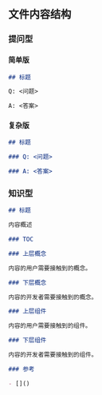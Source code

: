 ## 文件内容结构

### 提问型

#### 简单版

```markdown
## 标题

Q: <问题>

A: <答案>
```

#### 复杂版

```markdown
## 标题

### Q: <问题>

### A: <答案>
```

### 知识型

```markdown
## 标题

内容概述

### TOC

### 上层概念

内容的用户需要接触到的概念。

### 下层概念

内容的开发者需要接触到的概念。

### 上层组件

内容的用户需要接触到的组件。

### 下层组件

内容的开发者需要接触到的组件。

### 参考

- []()
```
